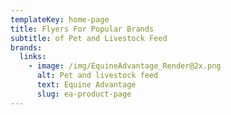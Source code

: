 ```yaml
---
templateKey: home-page
title: Flyers For Popular Brands
subtitle: of Pet and Livestock Feed
brands:
  links:
    - image: /img/EquineAdvantage_Render@2x.png
      alt: Pet and livestock feed
      text: Equine Advantage
      slug: ea-product-page
---
```

